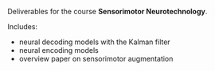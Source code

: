 Deliverables for the course **Sensorimotor Neurotechnology**.

Includes:
- neural decoding models with the Kalman filter
- neural encoding models
- overview paper on sensorimotor augmentation
